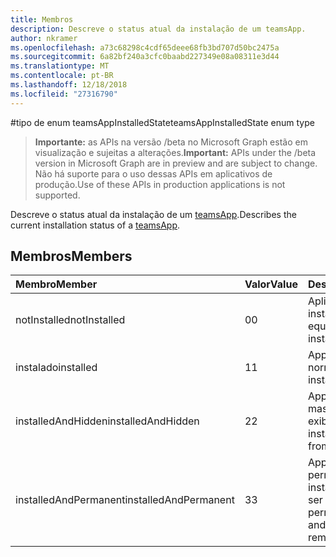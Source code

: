 ```yaml
---
title: Membros
description: Descreve o status atual da instalação de um teamsApp.
author: nkramer
ms.openlocfilehash: a73c68298c4cdf65deee68fb3bd707d50bc2475a
ms.sourcegitcommit: 6a82bf240a3cfc0baabd227349e08a08311e3d44
ms.translationtype: MT
ms.contentlocale: pt-BR
ms.lasthandoff: 12/18/2018
ms.locfileid: "27316790"
---
```

#<a name="teamsappinstalledstate-enum-type"></a><span data-ttu-id="7de60-103">tipo de enum teamsAppInstalledState</span><span class="sxs-lookup"><span data-stu-id="7de60-103">teamsAppInstalledState enum type</span></span>

> <span data-ttu-id="7de60-104">**Importante:** as APIs na versão /beta no Microsoft Graph estão em visualização e sujeitas a alterações.</span><span class="sxs-lookup"><span data-stu-id="7de60-104">**Important:** APIs under the /beta version in Microsoft Graph are in preview and are subject to change.</span></span> <span data-ttu-id="7de60-105">Não há suporte para o uso dessas APIs em aplicativos de produção.</span><span class="sxs-lookup"><span data-stu-id="7de60-105">Use of these APIs in production applications is not supported.</span></span>

<span data-ttu-id="7de60-106">Descreve o status atual da instalação de um [teamsApp](teamsapp.md).</span><span class="sxs-lookup"><span data-stu-id="7de60-106">Describes the current installation status of a [teamsApp](teamsapp.md).</span></span>

## <a name="members"></a><span data-ttu-id="7de60-107">Membros</span><span class="sxs-lookup"><span data-stu-id="7de60-107">Members</span></span>

| <span data-ttu-id="7de60-108">Membro</span><span class="sxs-lookup"><span data-stu-id="7de60-108">Member</span></span> | <span data-ttu-id="7de60-109">Valor</span><span class="sxs-lookup"><span data-stu-id="7de60-109">Value</span></span>| <span data-ttu-id="7de60-110">Descrição</span><span class="sxs-lookup"><span data-stu-id="7de60-110">Description</span></span> |
|:---------------|:--------|:----------|
|<span data-ttu-id="7de60-111">notInstalled</span><span class="sxs-lookup"><span data-stu-id="7de60-111">notInstalled</span></span>|<span data-ttu-id="7de60-112">0</span><span class="sxs-lookup"><span data-stu-id="7de60-112">0</span></span>|<span data-ttu-id="7de60-113">Aplicativo não está instalado para a equipe.</span><span class="sxs-lookup"><span data-stu-id="7de60-113">App is not installed to team.</span></span>|
|<span data-ttu-id="7de60-114">instalado</span><span class="sxs-lookup"><span data-stu-id="7de60-114">installed</span></span>|<span data-ttu-id="7de60-115">1</span><span class="sxs-lookup"><span data-stu-id="7de60-115">1</span></span>|<span data-ttu-id="7de60-116">App é instalado normalmente.</span><span class="sxs-lookup"><span data-stu-id="7de60-116">App is installed normally.</span></span>|
|<span data-ttu-id="7de60-117">installedAndHidden</span><span class="sxs-lookup"><span data-stu-id="7de60-117">installedAndHidden</span></span>|<span data-ttu-id="7de60-118">2</span><span class="sxs-lookup"><span data-stu-id="7de60-118">2</span></span>|<span data-ttu-id="7de60-119">App está instalado, mas oculto da exibição.</span><span class="sxs-lookup"><span data-stu-id="7de60-119">App is installed but hidden from view.</span></span>|
|<span data-ttu-id="7de60-120">installedAndPermanent</span><span class="sxs-lookup"><span data-stu-id="7de60-120">installedAndPermanent</span></span>|<span data-ttu-id="7de60-121">3</span><span class="sxs-lookup"><span data-stu-id="7de60-121">3</span></span>|<span data-ttu-id="7de60-122">App permanentemente é instalado e não pode ser removido.</span><span class="sxs-lookup"><span data-stu-id="7de60-122">App is permanently installed and may not be removed.</span></span>|
